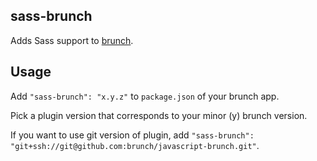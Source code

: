 ## sass-brunch
Adds Sass support to
[brunch](http://brunch.io).

## Usage
Add `"sass-brunch": "x.y.z"` to `package.json` of your brunch app.

Pick a plugin version that corresponds to your minor (y) brunch version.

If you want to use git version of plugin, add
`"sass-brunch": "git+ssh://git@github.com:brunch/javascript-brunch.git"`.
